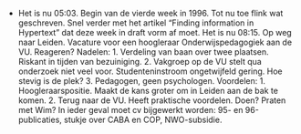 - Het is nu 05:03. Begin van de vierde week in 1996. Tot nu toe flink wat geschreven. Snel verder met het artikel “Finding information in Hypertext” dat deze week in draft vorm af moet.
  Het is nu 08:15. Op weg naar Leiden. Vacature voor een hoogleraar Onderwijspedagogiek aan de VU. Reageren?
  Nadelen: 1. Verdeling van baan over twee plaatsen. Riskant in tijden van bezuiniging. 2. Vakgroep op de VU stelt qua onderzoek niet veel voor. Studenteninstroom ongetwijfeld gering. Hoe stevig is de plek? 3. Pedagogen, geen psychologen.
  Voordelen: 1.  Hoogleraarspositie. Maakt de kans groter om in Leiden aan de bak te komen. 2. Terug naar de VU. Heeft praktische voordelen. Doen? Praten met Wim? In ieder geval moet cv bijgewerkt worden: 95- en 96-publicaties, stukje over CABA en COP, NWO-subsidie.